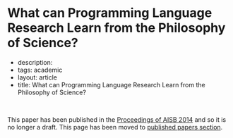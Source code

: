 # What can Programming Language Research Learn from the Philosophy of Science? 


 - description: 
 - tags: academic
 - layout: article
 - title: What can Programming Language Research Learn from the Philosophy of Science?

<br />

This paper has been published in the [Proceedings of AISB 2014](http://www.aisb.org.uk/asibpublications/convention-proceedings)
and so it is no longer a draft. This page has been moved to [published papers section](../../papers/philosophy-pl/index.html).